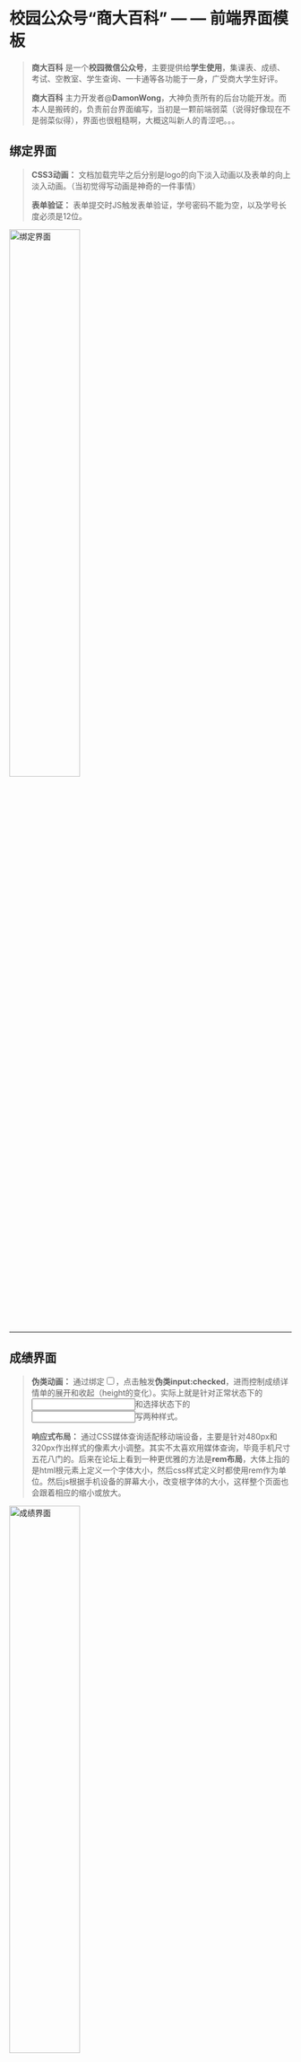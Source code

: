 
校园公众号“商大百科” — — 前端界面模板
===

> **商大百科** 是一个**校园微信公众号**，主要提供给**学生使用**，集课表、成绩、考试、空教室、学生查询、一卡通等各功能于一身，广受商大学生好评。
>
> **商大百科** 主力开发者@**DamonWong**，大神负责所有的后台功能开发。而本人是搬砖的，负责前台界面编写，当初是一颗前端弱菜（说得好像现在不是弱菜似得），界面也很粗糙啊，大概这叫新人的青涩吧。。。
>

## 绑定界面

> **CSS3动画：** 文档加载完毕之后分别是logo的向下淡入动画以及表单的向上淡入动画。（当初觉得写动画是神奇的一件事情）
>
> **表单验证：** 表单提交时JS触发表单验证，学号密码不能为空，以及学号长度必须是12位。
>

<img src="百科绑定界面/images/demo.png" alt="绑定界面" width="50%">

---

## 成绩界面

> **伪类动画：** 通过<label>绑定<input type="checkbox" />，点击<label>触发**伪类input:checked**，进而控制成绩详情单的展开和收起（height的变化）。实际上就是针对正常状态下的<input>和选择状态下的<input>写两种样式。
>
> **响应式布局：** 通过CSS媒体查询适配移动端设备，主要是针对480px和320px作出样式的像素大小调整。其实不太喜欢用媒体查询，毕竟手机尺寸五花八门的。后来在论坛上看到一种更优雅的方法是**rem布局**，大体上指的是html根元素上定义一个字体大小，然后css样式定义时都使用rem作为单位。然后js根据手机设备的屏幕大小，改变根字体的大小，这样整个页面也会跟着相应的缩小或放大。
>

<img src="百科成绩界面/images/demo2.png" alt="成绩界面" width="50%">

<img src="百科成绩界面/images/demo1.png" alt="成绩界面" width="50%">

---

## 课表界面

> **原生JS和CSS绘制时钟：** 操控原生JS绘制的一个时钟，功能上是比较鸡肋的，但主要是为了美观，以及装一下逼而已
>

<img src="百科课表/images/demo1.png" alt="课表界面" width="50%">

---

## 个人资料卡界面

> **CSS布局：** 一个个人资料卡的静态界面。用来实战CSS布局的，用绝对定位实现两列布局等。
>
> **伪元素：** 这是我第一次使用了伪元素的界面。发现伪元素是个好东西，可以减少对<div>的依赖，主要是用::after配合绝对定位，实现一个小图标的展示。
>

<img src="百科个人资料卡/images/demo1.png" alt="个人资料卡界面" width="50%">

---

## 商大老乡会

> **AJAX交互：** 一个比较鸡肋的功能 — — 找同校老乡。主要是通过表单数据提交，然后AJAX传参数给后端，执行数据库的查询。后端返回数据，然后前端遍历每个数据，直接操作DOM生成元素节点和文本节点，形成一个信息列表呈现给学生。
>

<img src="百科-老乡会/images/demo2.png" alt="老乡会界面" width="50%">

<img src="百科-老乡会/images/demo1.png" alt="老乡会界面" width="50%">

---

